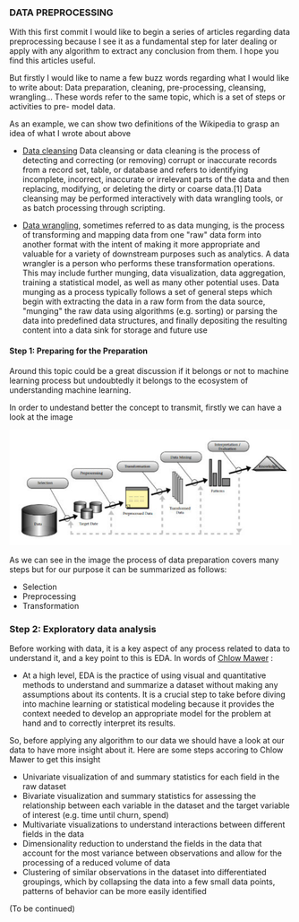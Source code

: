 ### DATA PREPROCESSING

With this first commit I would like to begin a series of articles regarding data preprocessing because 
I see it as a fundamental step for later dealing or apply with any algorithm to extract any conclusion from them. I hope you find this articles useful.

But firstly I would like to name a few buzz words regarding what I would like to write about: Data preparation, cleaning, pre-processing, cleansing, wrangling... These words refer to the same topic, which is a set of steps or activities to pre- model data.

As an example, we can show two definitions of the Wikipedia to grasp an idea of what I wrote about above
 
 - [Data cleansing](https://en.wikipedia.org/wiki/Data_cleansing) Data cleansing or data cleaning is the process of detecting and correcting (or removing) corrupt or inaccurate records from a record set, table, or database and refers to identifying incomplete, incorrect, inaccurate or irrelevant parts of the data and then replacing, modifying, or deleting the dirty or coarse data.[1] Data cleansing may be performed interactively with data wrangling tools, or as batch processing through scripting.
 
 - [Data wrangling](https://en.wikipedia.org/wiki/Data_wrangling), sometimes referred to as data munging, is the process of transforming and mapping data from one "raw" data form into another format with the intent of making it more appropriate and valuable for a variety of downstream purposes such as analytics. A data wrangler is a person who performs these transformation operations. This may include further munging, data visualization, data aggregation, training a statistical model, as well as many other potential uses. Data munging as a process typically follows a set of general steps which begin with extracting the data in a raw form from the data source, "munging" the raw data using algorithms (e.g. sorting) or parsing the data into predefined data structures, and finally depositing the resulting content into a data sink for storage and future use

#### Step 1: Preparing for the Preparation

Around this topic could be a great discussion if it belongs or not to machine learning 
process but undoubtedly it belongs to the ecosystem of understanding machine learning.

In order to undestand better the concept to transmit, firstly we can have a look at the image

![alt text](https://github.com/vanalex/data-preprocessing/blob/master/images/CRISP-DM.png)

As we can see in the image the process of data preparation covers many steps but for our purpose 
it can be summarized as follows:
 - Selection
 - Preprocessing
 - Transformation
 
### Step 2: Exploratory data analysis

Before working with data, it is a key aspect of any process related to data to understand it, and 
a key point to this is EDA. In words of [Chlow Mawer](https://www.svds.com/value-exploratory-data-analysis/?utm_campaign=KDNuggets%20Blog&utm_source=KDNuggets) : 
 - At a high level, EDA is the practice of using visual and quantitative methods to understand 
   and summarize a dataset without making any assumptions about its contents. It is a crucial 
   step to take before diving into machine learning or statistical modeling because it provides 
   the context needed to develop an appropriate model for the problem at hand and to correctly 
   interpret its results.
 
So, before applying any algorithm to our data we should have a look at our data to have more 
insight about it. Here are some steps accoring to Chlow Mawer to get this insight
 - Univariate visualization of and summary statistics for each field in the raw dataset
 - Bivariate visualization and summary statistics for assessing the relationship between each variable in the dataset and the target variable of interest (e.g. time until churn, spend)
 - Multivariate visualizations to understand interactions between different fields in the data
 - Dimensionality reduction to understand the fields in the data that account for the most variance between observations and allow for the processing of a reduced volume of data
 - Clustering of similar observations in the dataset into differentiated groupings, which by collapsing the data into a few small data points, patterns of behavior can be more easily identified 
 
(To be continued) 